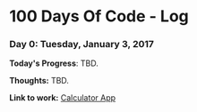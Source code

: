 # 100 Days Of Code - Log

### Day 0: Tuesday, January 3, 2017

**Today's Progress**: TBD.

**Thoughts:** TBD.

**Link to work:** [Calculator App](http://www.example.com)

